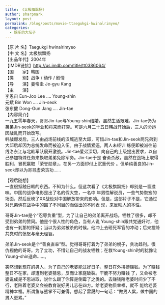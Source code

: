 ```yaml
---
title: 《太极旗飘扬》
author: sharpmark
layout: post
permalink: /blog/posts/movie-ttaegukgi-hwinalrimyeo/
categories:
  - 娱乐的大坛子
---
```

【原 片 名】Taegukgi hwinalrimyeo  
【中 文 名】太极旗飘扬  
【出品年代】2004年  
【IMDB链接】<a href="http://us.imdb.com/title/tt0386064/" target="_blank">http://us.imdb.com/title/tt0386064/</a>  
【国　　家】韩国  
【类　　别】战争 / 动作 / 剧情  
【导　　演】姜帝圭 Je-gyu Kang  
【主　　演】  
李恩宙 Eun-Joo Lee &#8230;. Young-shin  
元斌 Bin Won &#8230;. Jin-seok  
张东健 Dong-Gun Jang &#8230;. Jin-tae  
【内容简介】  
一九五零年春天，哥哥Jin-tae与Young-shin结婚。虽然生活艰难，Jin-tae仍为弟弟Jin-seok的学业和将来而打算。可是六月二十五日韩战开始后，三人的命运因战乱而开始改写。  
韩战爆发后，三人由战场前线的汉城逃至大邱，可惜Jin-tae和Jin-seok两兄弟到大邱后却因为总统发命而被迫入伍。由于战情紧逼，两人未经训 练便即被派往前线洛东江与北韩军队展开激战。Jin-tae爱弟深切，向自己的上级提出要求，以自己参加特殊任务来换取弟弟免除军务。Jin-tae于是 奋勇杀敌，虽然在战场上取得胜利，冒死赢取「荣誉勋章」，在另一方面却付上沉重代价 。但单纯善良的Jin-seok却以为哥哥虚荣贪功……

【观后随想】  
一直很抵触日韩的东西。不知为什么。但这次看了《太极旗飘扬》却别是一番滋味。中国的战争电影是出了名的假大空，一名中 年男性解说员，一些气势恢宏的场面，然后反映了XX战役对中国解放带来的影响。但是，这部片子不是，它通过对兄弟俩在战争中的围了不同目的而做出的不同表 现，来反映人的本性。

哥哥Jin-tae是个“忍辱负重”型，为了让自己的弟弟离开战场，牺牲了很多，却不受到弟弟的赞同。他是个很人性的角色，当有人说 Young-shin跟共党通奸时，他也有一刹那的怀疑；当以为弟弟被杀的时候，他冲上去砸死军官的冲动；后来投降共党时的愤怒与毫无理智。

弟弟Jin-seok是个“善良直率”型。觉得哥哥打着为了弟弟的幌子，贪功趋利。很仇视他的哥哥。为了立功，不惜让自己的战友牺牲；在救Young-shin时的犹豫让Young-shin送命……。

突然想到现在的男人，为了自己的老婆能过好日子，整日在外拼搏赚钱。为了赚钱整日不在家，却遭到老婆猜忌，反而让家庭破裂。干脆不努力赚钱 了，又会被老婆说成是不思进取，说什么跟了你算是倒霉了之类的。去赚钱陪老婆时间少了不行，老陪着老婆又会被教育说好男儿志在四方。给老婆物质幸福，就不 能给老婆精神幸福。所谓鱼与熊掌不可兼得。想起了雷晟的一句话：“做男人累，做中国的男人更累。”